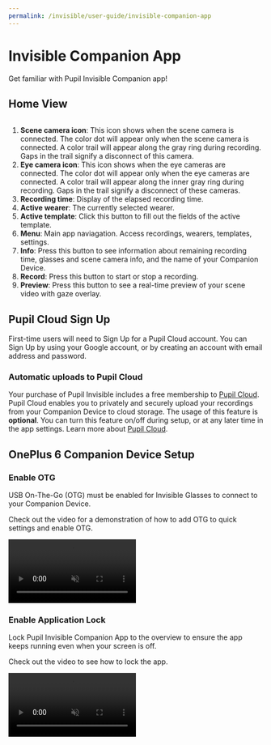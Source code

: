 ```yaml
---
permalink: /invisible/user-guide/invisible-companion-app
---
```


# Invisible Companion App
Get familiar with Pupil Invisible Companion app!

## Home View
<div class="pb-4" style="display:flex;justify-content:center;">
  <v-img 
  :src="require('../../media/invisible/invisible-companion-app/invisible-companion-intro.jpg')"
  max-width=80%
  >
  </v-img>
</div>

1. **Scene camera icon**: This icon shows when the scene camera is connected. The color dot will appear only when the scene camera is connected. A color trail will appear along the gray ring during recording. Gaps in the trail signify a disconnect of this camera.
2. **Eye camera icon**: This icon shows when the eye cameras are connected. The color dot will appear only when the eye cameras are connected. A color trail will appear along the inner gray ring during recording. Gaps in the trail signify a disconnect of these cameras. 
3. **Recording time**: Display of the elapsed recording time.  
4. **Active wearer**: The currently selected wearer.
5. **Active template**: Click this button to fill out the fields of the active template.
6. **Menu**: Main app naviagation. Access recordings, wearers, templates, settings.
7. **Info**: Press this button to see information about remaining recording time, glasses and scene camera info, and the name of your Companion Device.
8. **Record**: Press this button to start or stop a recording.
9. **Preview**: Press this button to see a real-time preview of your scene video with gaze overlay.


## Pupil Cloud Sign Up

First-time users will need to Sign Up for a Pupil Cloud account. You can Sign Up by using your Google account, or by creating an account with email address and password.

### Automatic uploads to Pupil Cloud

Your purchase of Pupil Invisible includes a free membership to [Pupil Cloud](/cloud). Pupil Cloud enables you to privately and securely upload your recordings from your Companion Device to cloud storage. The usage of this feature is **optional**. You can turn this feature on/off during setup, or at any later time in the app settings. Learn more about [Pupil Cloud](/cloud).


## OnePlus 6 Companion Device Setup

### Enable OTG
USB On-The-Go (OTG) must be enabled for Invisible Glasses to connect to your Companion Device. 
    
Check out the video for a demonstration of how to add OTG to quick settings and enable OTG.

<video width="50%" controls muted class="mb-5">
  <source src="../../media/invisible/invisible-companion-app/videos/usb_otg_oneplus6.mp4" type="video/mp4">
</video>

### Enable Application Lock

Lock Pupil Invisible Companion App to the overview to ensure the app keeps running even when your screen is off.
    
Check out the video to see how to lock the app.

<video width="50%" controls muted class="mb-5">
  <source src="../../media/invisible/invisible-companion-app/videos/app_lock_oneplus6.mp4" type="video/mp4">
</video>
